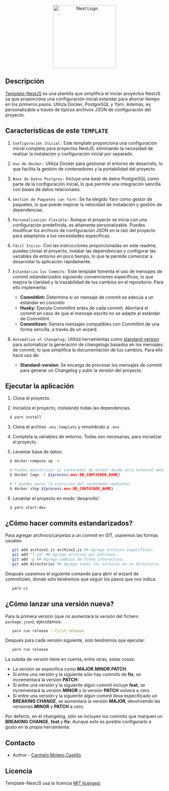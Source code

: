 <p align="center">
  <a href="http://nestjs.com/" target="blank"><img src="https://nestjs.com/img/logo-small.svg" width="200" alt="Nest Logo" /></a>
</p>

## Descripción

[Template-NestJS](https://github.com/Karmelo1984/template-nestJS) es una plantilla que simplifica el iniciar proyectos
NestJS ya que proporciona una configuración inicial estandar para ahorrar tiempo en los primeros pasos. Utiliza Docker,
PostgreSQL y Yarn. Además, es personalizable a través de típicos archivos JSON de configuración del proyecto.

## Características de este `TEMPLATE`

1. `Configuración Inicial:` Este template proporciona una configuración inicial completa para proyectos NestJS,
   eliminando la necesidad de realizar la instalación y configuración inicial por separado.

2. `Uso de Docker:` Utiliza Docker para gestionar el entorno de desarrollo, lo que facilita la gestión de contenedores y
   la portabilidad del proyecto.

3. `Base de Datos Postgres:` Incluye una base de datos PostgreSQL como parte de la configuración inicial, lo que permite
   una integración sencilla con bases de datos relacionales.

4. `Gestión de Paquetes con Yarn:` Se ha elegido Yarn como gestor de paquetes, lo que puede mejorar la velocidad de
   instalación y gestión de dependencias.

5. `Personalización Flexible:` Aunque el proyecto se inicia con una configuración predefinida, es altamente
   personalizable. Puedes modificar los archivos de configuración JSON en la raíz del proyecto para adaptarlos a tus
   necesidades específicas.

6. `Fácil Inicio:` Con las instrucciones proporcionadas en este readme, puedes clonar el proyecto, instalar las
   dependencias y configurar las variables de entorno en poco tiempo, lo que te permite comenzar a desarrollar tu
   aplicación rápidamente.

7. `Estandariza los Commits:` Este template fomenta el uso de mensajes de commit estandarizados siguiendo convenciones
   específicas, lo que mejora la claridad y la trazabilidad de tus cambios en el repositorio. Para ello implementa:

   -  **Commitlint:** Determina si un mensaje de commit se adecúa a un estándar en concreto
   -  **Husky:** Ejecuta Commitlint antes de cada commit. Abortará el commit en caso de que el mensaje escrito no se
      adapte al estándar de Commitlint.
   -  **Commitizen:** Genera mensajes compatibles con Commitlint de una forma sencilla, a través de un wizard.

8. `Automatiza el Changelog:` Utiliza herramientas como
   [standard-version](https://github.com/conventional-changelog/standard-version) para automatizar la generación de
   changelogs basados en los mensajes de commit, lo que simplifica la documentación de tus cambios. Para ello hace uso
   de:

   -  **Standard-version:** Se encarga de procesar los mensajes de commit para generar un Changelog y subir la versión
      del proyecto.

## Ejecutar la aplicación

1. Clona el proyecto.

2. Inicializa el proyecto, instalando todas las dependencias.

```bash
  $ yarn install
```

3. Clona el archivo `.env.template` y renombralo a `.env`.

4. Completa la variables de entorno. Todas son necesarias, para inicializar el proyecto.

5. Levantar base de datos.

```bash
  $ docker-compose up -d

  # Puedes monitorizar el contenedor de docker desde otro terminal mediante:
  $ docker logs -f ${process.env.DB_CONTAINER_NAME}

  # Y puedes parar la ejecución del contenedor mediante:
  $ docker stop ${process.env.DB_CONTAINER_NAME}

```

6. Levantar el proyecto en modo 'desarrollo':

```bash
  $ yarn start:dev
```

## ¿Cómo hacer commits estandarizados?

Para agregar archivos/carpetas a un commit en GIT, usaremos las formas usuales.

```bash
   git add archivo1.js archivo2.js ## Agrega archivos específicos.
   git add "*.js" ## Agrega archivos por patrones.
   git add -p ## Agrega cambios de forma interactiva.
   git add directorio/ ## Agrega todos los archivos en un directorio.
```

Después usaremos el siguiente comando para abrir el wizard de commitizien, donde solo tendremos que seguir los pasos que
nos indica.

```bash
   yarn cz
```

## ¿Cómo lanzar una versión nueva?

Para la primera versión (que no aumentará la versión del fichero `package.json`), ejecutamos:

```bash
   yarn run release --first-release
```

Después para cada versión siguiente, solo tendremos que ejecutar:

```bash
   yarn run release
```

La subida de versión tiene en cuenta, entre otras, estas cosas:

-  La versión se especifica como **MAJOR.MINOR.PATCH**.
-  Si entre una versión y la siguiente sólo hay commits de **fix**, se incrementará la versión **PATCH**.
-  Si entre una versión y la siguiente algún commit incluye **feat**, se incrementará la versión **MINOR** y la versión
   **PATCH** volverá a cero.
-  Si entre una versión y la siguiente algún commit lleva especificado un **BREAKING CHANGE**, se aumentará la versión
   **MAJOR**, devolviendo las versiones **MINOR** y **PATCH** a cero.

Por defecto, en el changelog, sólo se incluyen los commits que marquen un **BREAKING CHANGE**, **feat** y **fix**.
Aunque esto es posible configurarlo a gusto en la propia herramienta.

## Contacto

-  Author - [Carmelo Molero Castillo](https://linkedin.com/in/carmelomolerocastillo)

## Licencia

Template-NestJS usa la licencia [MIT licensed](LICENSE).
